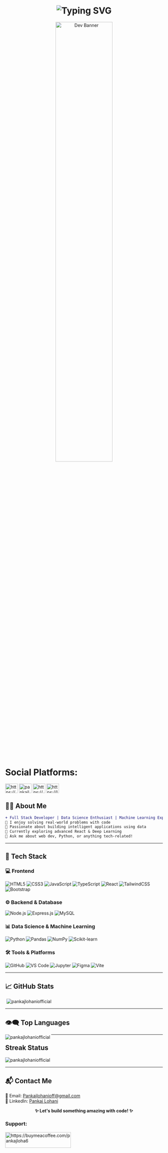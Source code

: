 <h1 align="center">
  <img 
    src="https://readme-typing-svg.herokuapp.com?font=Fira+Code&weight=700&size=22&duration=3000&pause=1000&center=true&vCenter=true&color=00FFFF&width=600&lines=Hi+there+👋+I'm+Pankaj+Lohani;Full+Stack+Web+Developer+💻;Data+Science+%7C+ML+Explorer+📊+🤖;Welcome+to+my+GitHub+Profile!" 
    alt="Typing SVG" 
  />
</h1>

<p align="center">
  <img 
    src="https://media.giphy.com/media/qgQUggAC3Pfv687qPC/giphy.gif" 
    width="60%" 
    alt="Dev Banner" 
  />
</p>

# Social Platforms:
<p align="left">
<a href="https://instagram.com/https://www.instagram.com/pankajlohani_2020/" target="blank"><img align="center" src="https://raw.githubusercontent.com/rahuldkjain/github-profile-readme-generator/master/src/images/icons/Social/instagram.svg" alt="https://www.instagram.com/pankajlohani_2020/" height="30" width="40" /></a>
<a href="https://www.hackerrank.com/pankajlohani2016" target="blank"><img align="center" src="https://raw.githubusercontent.com/rahuldkjain/github-profile-readme-generator/master/src/images/icons/Social/hackerrank.svg" alt="pankajlohani2016" height="30" width="40" /></a>
<a href="https://codeforces.com/profile/https://codeforces.com/profile/pankajlohaniofficial" target="blank"><img align="center" src="https://raw.githubusercontent.com/rahuldkjain/github-profile-readme-generator/master/src/images/icons/Social/codeforces.svg" alt="https://codeforces.com/profile/pankajlohaniofficial" height="30" width="40" /></a>
<a href="https://www.leetcode.com/https://leetcode.com/u/pankaj_lohani3/" target="blank"><img align="center" src="https://raw.githubusercontent.com/rahuldkjain/github-profile-readme-generator/master/src/images/icons/Social/leet-code.svg" alt="https://leetcode.com/u/pankaj_lohani3/" height="30" width="40" /></a>
</p>

## 🧑‍💻 About Me
```diff
+ Full Stack Developer | Data Science Enthusiast | Machine Learning Explorer
🎯 I enjoy solving real-world problems with code
🧠 Passionate about building intelligent applications using data
🌱 Currently exploring advanced React & Deep Learning
💬 Ask me about web dev, Python, or anything tech-related!
```

---

## 🚀 Tech Stack

### 💻 Frontend
![HTML5](https://img.shields.io/badge/HTML5-%23000?style=for-the-badge&logo=html5&logoColor=E34F26)
![CSS3](https://img.shields.io/badge/CSS3-%23000?style=for-the-badge&logo=css3&logoColor=1572B6)
![JavaScript](https://img.shields.io/badge/JavaScript-%23000?style=for-the-badge&logo=javascript&logoColor=F7DF1E)
![TypeScript](https://img.shields.io/badge/TypeScript-%23000?style=for-the-badge&logo=typescript&logoColor=3178C6)
![React](https://img.shields.io/badge/React-%23000?style=for-the-badge&logo=react&logoColor=61DAFB)
![TailwindCSS](https://img.shields.io/badge/TailwindCSS-%23000?style=for-the-badge&logo=tailwind-css&logoColor=38B2AC)
![Bootstrap](https://img.shields.io/badge/Bootstrap-%23000?style=for-the-badge&logo=bootstrap&logoColor=7952B3)



### ⚙️ Backend & Database
![Node.js](https://img.shields.io/badge/Node.js-%23000?style=for-the-badge&logo=node.js&logoColor=339933)
![Express.js](https://img.shields.io/badge/Express.js-%23000?style=for-the-badge&logo=express&logoColor=white)
![MySQL](https://img.shields.io/badge/MySQL-%23000?style=for-the-badge&logo=mysql&logoColor=4479A1)


### 📊 Data Science & Machine Learning
![Python](https://img.shields.io/badge/Python-%23000?style=for-the-badge&logo=python&logoColor=3776AB)
![Pandas](https://img.shields.io/badge/Pandas-%23000?style=for-the-badge&logo=pandas&logoColor=150458)
![NumPy](https://img.shields.io/badge/NumPy-%23000?style=for-the-badge&logo=numpy&logoColor=013243)
![Scikit-learn](https://img.shields.io/badge/Scikit--Learn-%23000?style=for-the-badge&logo=scikit-learn&logoColor=F7931E)



### 🛠️ Tools & Platforms
![GitHub](https://img.shields.io/badge/GitHub-%23000?style=for-the-badge&logo=github&logoColor=white)
![VS Code](https://img.shields.io/badge/VS%20Code-%23000?style=for-the-badge&logo=visualstudiocode&logoColor=007ACC)
![Jupyter](https://img.shields.io/badge/Jupyter-%23000?style=for-the-badge&logo=jupyter&logoColor=F37626)
![Figma](https://img.shields.io/badge/Figma-%23000?style=for-the-badge&logo=figma&logoColor=white)
![Vite](https://img.shields.io/badge/Vite-%23000?style=for-the-badge&logo=vite&logoColor=646CFF)


---

## 📈 GitHub Stats
<p>&nbsp;<img align="center" src="https://github-readme-stats.vercel.app/api?username=pankajlohaniofficial&show_icons=true&theme=dark&title_color=ffd700&text_color=eaeaea&bg_color=0d1117&hide_border=true&locale=en" alt="pankajlohaniofficial" /></p>


---

## 👁️‍🗨️ Top Languages
<p><img align="left" src="https://github-readme-stats.vercel.app/api/top-langs?username=pankajlohaniofficial&show_icons=true&theme=dark&title_color=d7d700&text_color=eaeaea&bg_color=0d1117&hide_border=true&locale=en&layout=compact" alt="pankajlohaniofficial" /></p>

---

## Streak Status
<p><img align="center" src="https://github-readme-streak-stats.herokuapp.com/?user=pankajlohaniofficial&theme=dark" alt="pankajlohaniofficial" /></p>


---

## 📬 Contact Me
📧 Email: Pankajlohanioff@gmail.com  
💼 LinkedIn: [Pankaj Lohani](https://www.linkedin.com/in/pankaj-lohani-3454aa247/)

<div align="center"> <strong>✨ Let's build something amazing with code! ✨</strong> </div>

<h3 align="left">Support:</h3>
<p><a href="https://www.buymeacoffee.com/https://buymeacoffee.com/pankajloha6"> <img align="left" src="https://cdn.buymeacoffee.com/buttons/v2/default-yellow.png" height="50" width="210" alt="https://buymeacoffee.com/pankajloha6" /></a></p><br><br>
